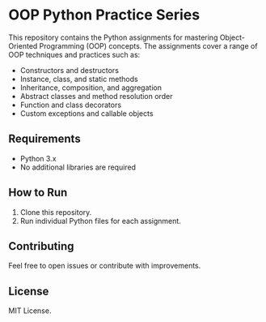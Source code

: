 # OOP Python Practice Series

This repository contains the Python assignments for mastering Object-Oriented Programming (OOP) concepts. The assignments cover a range of OOP techniques and practices such as:

- Constructors and destructors
- Instance, class, and static methods
- Inheritance, composition, and aggregation
- Abstract classes and method resolution order
- Function and class decorators
- Custom exceptions and callable objects

## Requirements
- Python 3.x
- No additional libraries are required

## How to Run
1. Clone this repository.
2. Run individual Python files for each assignment.

## Contributing
Feel free to open issues or contribute with improvements.

## License
MIT License.
